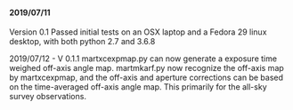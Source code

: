#### 2019/07/11 
Version 0.1
Passed initial tests on an OSX laptop and a Fedora 29 linux desktop,
with both python 2.7 and 3.6.8

2019/07/12 - V 0.1.1 
martxcexpmap.py can now generate a exposure time weighed off-axis angle map. 
martmkarf.py now recognize the off-axis map by martxcexpmap, and the off-axis and aperture corrections can be based on the time-averaged off-axis angle map. This primarily for the all-sky survey observations.
